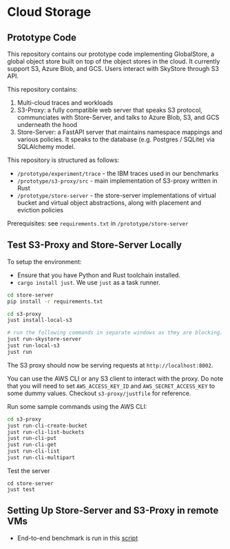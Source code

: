 # Cloud Storage 
## Prototype Code 
This repository contains our prototype code implementing GlobalStore, a global object store built on top of the object stores in the cloud. It currently support S3, Azure Blob, and GCS. Users interact with SkyStore through S3 API.

This repository contains:
1. Multi-cloud traces and workloads  
2. S3-Proxy: a fully compatible web server that speaks S3 protocol, communciates with Store-Server, and talks to Azure Blob, S3, and GCS underneath the hood
3. Store-Server: a FastAPI server that maintains namespace mappings and various policies. It speaks to the database (e.g. Postgres / SQLite) via SQLAlchemy model.

This repository is structured as follows:
* `/prototype/experiment/trace` - the IBM traces used in our benchmarks 
* `/prototype/s3-proxy/src` - main implementation of S3-proxy written in Rust
* `/prototype/store-server` - the store-server implementations of virtual bucket and virtual object abstractions, along with placement and eviction policies

Prerequisites: see `requirements.txt` in `/prototype/store-server`

## Test S3-Proxy and Store-Server Locally 

To setup the environment:

- Ensure that you have Python and Rust toolchain installed.
- `cargo install just`. We use `just` as a task runner.

```bash
cd store-server
pip install -r requirements.txt
```

```bash
cd s3-proxy
just install-local-s3

# run the following commands in separate windows as they are blocking.
just run-skystore-server
just run-local-s3
just run
```

The S3 proxy should now be serving requests at `http://localhost:8002`.

You can use the AWS CLI or any S3 client to interact with the proxy. Do note that you will need to set `AWS_ACCESS_KEY_ID` and `AWS_SECRET_ACCESS_KEY` to some dummy values. Checkout `s3-proxy/justfile` for reference.

Run some sample commands using the AWS CLI:

```bash
cd s3-proxy
just run-cli-create-bucket
just run-cli-list-buckets 
just run-cli-put
just run-cli-get
just run-cli-list
just run-cli-multipart
```

Test the server
```
cd store-server
just test
```

## Setting Up Store-Server and S3-Proxy in remote VMs 
* End-to-end benchmark is run in this [script](https://github.com/lynnliu030/storage/blob/main/prototype/run_client.py)
